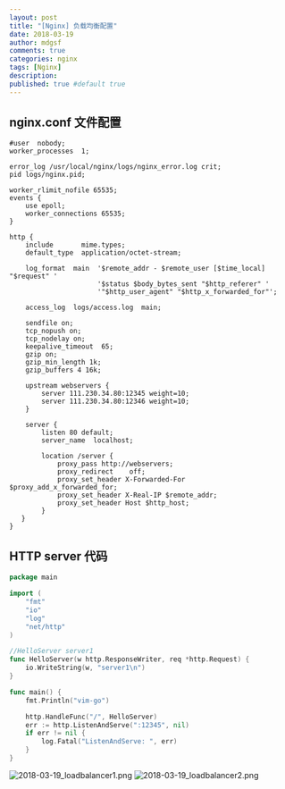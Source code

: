 ```yaml
---
layout: post
title: "[Nginx] 负载均衡配置"
date: 2018-03-19
author: mdgsf
comments: true
categories: nginx
tags: [Nginx]
description:
published: true #default true
---
```


## nginx.conf 文件配置

```
#user  nobody;
worker_processes  1;

error_log /usr/local/nginx/logs/nginx_error.log crit;
pid logs/nginx.pid;

worker_rlimit_nofile 65535;
events {
	use epoll;
    worker_connections 65535;
}

http {
    include       mime.types;
    default_type  application/octet-stream;

    log_format  main  '$remote_addr - $remote_user [$time_local] "$request" '
                      '$status $body_bytes_sent "$http_referer" '
                      '"$http_user_agent" "$http_x_forwarded_for"';

    access_log  logs/access.log  main;

    sendfile on;
    tcp_nopush on;
	tcp_nodelay on;
    keepalive_timeout  65;
    gzip on;
	gzip_min_length 1k;
	gzip_buffers 4 16k;

	upstream webservers {
		server 111.230.34.80:12345 weight=10;
		server 111.230.34.80:12346 weight=10;
	}

    server {
        listen 80 default;
        server_name  localhost;

        location /server {
			proxy_pass http://webservers;
            proxy_redirect    off;
            proxy_set_header X-Forwarded-For $proxy_add_x_forwarded_for;
            proxy_set_header X-Real-IP $remote_addr;
            proxy_set_header Host $http_host;
        }
   }
}
```

## HTTP server 代码

```go
package main

import (
	"fmt"
	"io"
	"log"
	"net/http"
)

//HelloServer server1
func HelloServer(w http.ResponseWriter, req *http.Request) {
	io.WriteString(w, "server1\n")
}

func main() {
	fmt.Println("vim-go")

	http.HandleFunc("/", HelloServer)
	err := http.ListenAndServe(":12345", nil)
	if err != nil {
		log.Fatal("ListenAndServe: ", err)
	}
}
```

<img src="{{ site.url }}/images/2018/nginx/2018-03-19_loadbalancer1.png" alt="2018-03-19_loadbalancer1.png" />

<img src="{{ site.url }}/images/2018/nginx/2018-03-19_loadbalancer2.png" alt="2018-03-19_loadbalancer2.png" />

